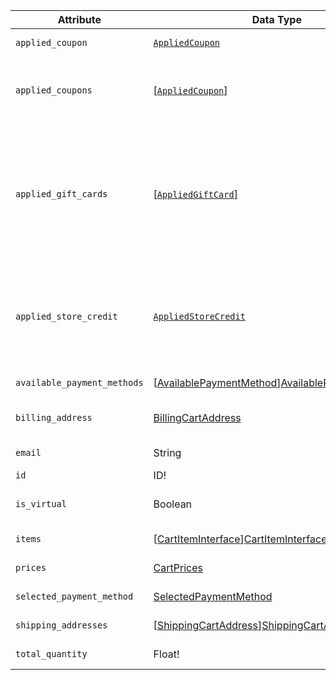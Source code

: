 Attribute |  Data Type | Description
--- | --- | ---
`applied_coupon` | [`AppliedCoupon`][AppliedCoupon] | Deprecated. Use `applied_coupons` instead
`applied_coupons` | [[`AppliedCoupon`]][AppliedCoupon] | An array of `AppliedCoupon` objects. Each object contains the `code` text attribute, which specifies the coupon code
`applied_gift_cards` | [[`AppliedGiftCard`]][AppliedGiftCard] | An array of `AppliedGiftCard` objects. An `AppliedGiftCard` object contains the `code` text attribute, which specifies the gift card code. `applied_gift_cards` is a Commerce-only attribute, defined in the GiftCardAccountGraphQl module
`applied_store_credit` | [`AppliedStoreCredit`][AppliedStoreCredit] | Contains store credit information applied to the cart. `applied_store_credit` is a Commerce-only attribute, defined in the CustomerBalanceGraphQl module
`available_payment_methods` | [[AvailablePaymentMethod]][AvailablePaymentMethod] | Available payment methods
`billing_address` | [BillingCartAddress][BillingCartAddress] | Contains the billing address specified in the customer's cart
`email` | String | The customer's email address
`id` | ID! | The ID of the cart
`is_virtual` | Boolean | Indicates whether the cart contains only virtual products
`items` | [[CartItemInterface]][CartItemInterface] | Contains the items in the customer's cart
`prices` | [CartPrices][CartPrices] | Contains subtotals and totals
`selected_payment_method` | [SelectedPaymentMethod][SelectedPaymentMethod] | Selected payment method
`shipping_addresses` | [[ShippingCartAddress]][ShippingCartAddress]! | Contains one or more shipping addresses
`total_quantity` | Float! | Total Quantity of products in the cart

[AppliedCoupon]: {{page.baseurl}}/graphql/queries/cart.html#AppliedCoupon
[AppliedGiftCard]: {{page.baseurl}}/graphql/queries/cart.html#AppliedGiftCard
[AppliedStoreCredit]: {{page.baseurl}}/graphql/queries/cart.html#AppliedStoreCredit
[AvailablePaymentMethod]: {{page.baseurl}}/graphql/queries/cart.html#AvailablePaymentMethod
[BillingCartAddress]: {{page.baseurl}}/graphql/queries/cart.html#BillingCartAddress
[CartItemInterface]: {{page.baseurl}}/graphql/queries/cart.html#CartItemInterface
[CartPrices]: {{page.baseurl}}/graphql/queries/cart.html#CartPrices
[SelectedPaymentMethod]: {{page.baseurl}}/graphql/queries/cart.html#SelectedPaymentMethod
[ShippingCartAddress]: {{page.baseurl}}/graphql/queries/cart.html#ShippingCartAddress
